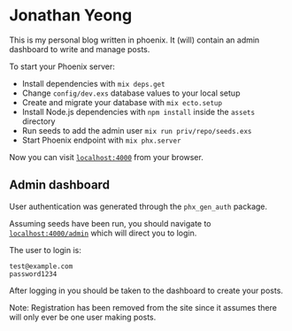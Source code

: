 # Jonathan Yeong

This is my personal blog written in phoenix. It (will) contain an admin dashboard to write and manage posts.

To start your Phoenix server:

  * Install dependencies with `mix deps.get`
  * Change `config/dev.exs` database values to your local setup
  * Create and migrate your database with `mix ecto.setup`
  * Install Node.js dependencies with `npm install` inside the `assets` directory
  * Run seeds to add the admin user `mix run priv/repo/seeds.exs`
  * Start Phoenix endpoint with `mix phx.server`

Now you can visit [`localhost:4000`](http://localhost:4000) from your browser.

## Admin dashboard

User authentication was generated through the `phx_gen_auth` package.

Assuming seeds have been run, you should navigate to [`localhost:4000/admin`](http://localhost:4000/admin) which will direct you to login.

The user to login is:

```
test@example.com
password1234
```

After logging in you should be taken to the dashboard to create your posts.

Note: Registration has been removed from the site since it assumes there will only ever be one user making posts.